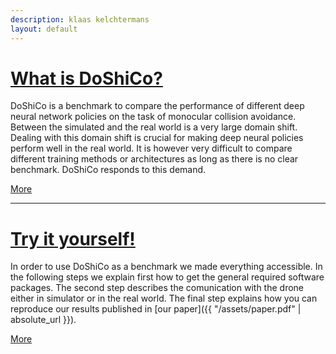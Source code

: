 ```yaml
---
description: klaas kelchtermans
layout: default
---
```


# [](#header-1)[What is DoShiCo?](/what)
DoShiCo is a benchmark to compare the performance of different deep neural network policies on the task of monocular collision avoidance. Between the simulated and the real world is a very large domain shift. Dealing with this domain shift is crucial for making deep neural policies perform well in the real world. It is however very difficult to compare different training methods or architectures as long as there is no clear benchmark. DoShiCo responds to this demand. 

[More](/what)

* * *

# [](#header-1)[Try it yourself!](/try)
In order to use DoShiCo as a benchmark we made everything accessible. In the following steps we explain first how to get the general required software packages. The second step describes the comunication with the drone either in simulator or in the real world. The final step explains how you can reproduce our results published in [our paper]({{ "/assets/paper.pdf" | absolute_url }}). 

[More](/try)